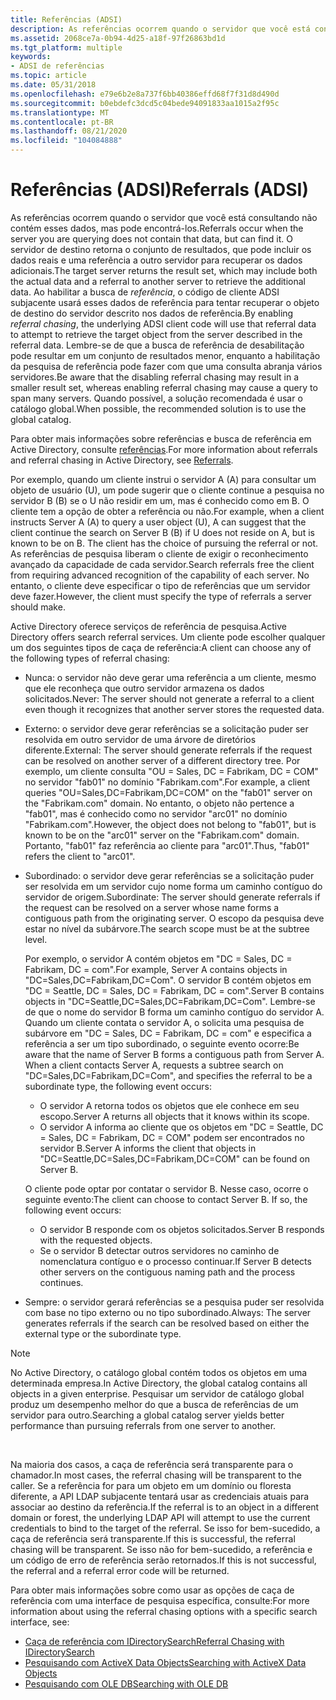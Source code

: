 ```yaml
---
title: Referências (ADSI)
description: As referências ocorrem quando o servidor que você está consultando não contém esses dados, mas pode encontrá-los.
ms.assetid: 2068ce7a-0b94-4d25-a18f-97f26863bd1d
ms.tgt_platform: multiple
keywords:
- ADSI de referências
ms.topic: article
ms.date: 05/31/2018
ms.openlocfilehash: e79e6b2e8a737f6bb40386effd68f7f31d8d490d
ms.sourcegitcommit: b0ebdefc3dcd5c04bede94091833aa1015a2f95c
ms.translationtype: MT
ms.contentlocale: pt-BR
ms.lasthandoff: 08/21/2020
ms.locfileid: "104084888"
---
```

# <a name="referrals-adsi"></a><span data-ttu-id="416db-104">Referências (ADSI)</span><span class="sxs-lookup"><span data-stu-id="416db-104">Referrals (ADSI)</span></span>

<span data-ttu-id="416db-105">As referências ocorrem quando o servidor que você está consultando não contém esses dados, mas pode encontrá-los.</span><span class="sxs-lookup"><span data-stu-id="416db-105">Referrals occur when the server you are querying does not contain that data, but can find it.</span></span> <span data-ttu-id="416db-106">O servidor de destino retorna o conjunto de resultados, que pode incluir os dados reais e uma referência a outro servidor para recuperar os dados adicionais.</span><span class="sxs-lookup"><span data-stu-id="416db-106">The target server returns the result set, which may include both the actual data and a referral to another server to retrieve the additional data.</span></span> <span data-ttu-id="416db-107">Ao habilitar a busca de *referência*, o código de cliente ADSI subjacente usará esses dados de referência para tentar recuperar o objeto de destino do servidor descrito nos dados de referência.</span><span class="sxs-lookup"><span data-stu-id="416db-107">By enabling *referral chasing*, the underlying ADSI client code will use that referral data to attempt to retrieve the target object from the server described in the referral data.</span></span> <span data-ttu-id="416db-108">Lembre-se de que a busca de referência de desabilitação pode resultar em um conjunto de resultados menor, enquanto a habilitação da pesquisa de referência pode fazer com que uma consulta abranja vários servidores.</span><span class="sxs-lookup"><span data-stu-id="416db-108">Be aware that the disabling referral chasing may result in a smaller result set, whereas enabling referral chasing may cause a query to span many servers.</span></span> <span data-ttu-id="416db-109">Quando possível, a solução recomendada é usar o catálogo global.</span><span class="sxs-lookup"><span data-stu-id="416db-109">When possible, the recommended solution is to use the global catalog.</span></span>

<span data-ttu-id="416db-110">Para obter mais informações sobre referências e busca de referência em Active Directory, consulte [referências](/windows/desktop/AD/referrals).</span><span class="sxs-lookup"><span data-stu-id="416db-110">For more information about referrals and referral chasing in Active Directory, see [Referrals](/windows/desktop/AD/referrals).</span></span>

<span data-ttu-id="416db-111">Por exemplo, quando um cliente instrui o servidor A (A) para consultar um objeto de usuário (U), um pode sugerir que o cliente continue a pesquisa no servidor B (B) se o U não residir em um, mas é conhecido como em B. O cliente tem a opção de obter a referência ou não.</span><span class="sxs-lookup"><span data-stu-id="416db-111">For example, when a client instructs Server A (A) to query a user object (U), A can suggest that the client continue the search on Server B (B) if U does not reside on A, but is known to be on B. The client has the choice of pursuing the referral or not.</span></span> <span data-ttu-id="416db-112">As referências de pesquisa liberam o cliente de exigir o reconhecimento avançado da capacidade de cada servidor.</span><span class="sxs-lookup"><span data-stu-id="416db-112">Search referrals free the client from requiring advanced recognition of the capability of each server.</span></span> <span data-ttu-id="416db-113">No entanto, o cliente deve especificar o tipo de referências que um servidor deve fazer.</span><span class="sxs-lookup"><span data-stu-id="416db-113">However, the client must specify the type of referrals a server should make.</span></span>

<span data-ttu-id="416db-114">Active Directory oferece serviços de referência de pesquisa.</span><span class="sxs-lookup"><span data-stu-id="416db-114">Active Directory offers search referral services.</span></span> <span data-ttu-id="416db-115">Um cliente pode escolher qualquer um dos seguintes tipos de caça de referência:</span><span class="sxs-lookup"><span data-stu-id="416db-115">A client can choose any of the following types of referral chasing:</span></span>

-   <span data-ttu-id="416db-116">Nunca: o servidor não deve gerar uma referência a um cliente, mesmo que ele reconheça que outro servidor armazena os dados solicitados.</span><span class="sxs-lookup"><span data-stu-id="416db-116">Never: The server should not generate a referral to a client even though it recognizes that another server stores the requested data.</span></span>
-   <span data-ttu-id="416db-117">Externo: o servidor deve gerar referências se a solicitação puder ser resolvida em outro servidor de uma árvore de diretórios diferente.</span><span class="sxs-lookup"><span data-stu-id="416db-117">External: The server should generate referrals if the request can be resolved on another server of a different directory tree.</span></span> <span data-ttu-id="416db-118">Por exemplo, um cliente consulta "OU = Sales, DC = Fabrikam, DC = COM" no servidor "fab01" no domínio "Fabrikam.com".</span><span class="sxs-lookup"><span data-stu-id="416db-118">For example, a client queries "OU=Sales,DC=Fabrikam,DC=COM" on the "fab01" server on the "Fabrikam.com" domain.</span></span> <span data-ttu-id="416db-119">No entanto, o objeto não pertence a "fab01", mas é conhecido como no servidor "arc01" no domínio "Fabrikam.com".</span><span class="sxs-lookup"><span data-stu-id="416db-119">However, the object does not belong to "fab01", but is known to be on the "arc01" server on the "Fabrikam.com" domain.</span></span> <span data-ttu-id="416db-120">Portanto, "fab01" faz referência ao cliente para "arc01".</span><span class="sxs-lookup"><span data-stu-id="416db-120">Thus, "fab01" refers the client to "arc01".</span></span>
-   <span data-ttu-id="416db-121">Subordinado: o servidor deve gerar referências se a solicitação puder ser resolvida em um servidor cujo nome forma um caminho contíguo do servidor de origem.</span><span class="sxs-lookup"><span data-stu-id="416db-121">Subordinate: The server should generate referrals if the request can be resolved on a server whose name forms a contiguous path from the originating server.</span></span> <span data-ttu-id="416db-122">O escopo da pesquisa deve estar no nível da subárvore.</span><span class="sxs-lookup"><span data-stu-id="416db-122">The search scope must be at the subtree level.</span></span>

    <span data-ttu-id="416db-123">Por exemplo, o servidor A contém objetos em "DC = Sales, DC = Fabrikam, DC = com".</span><span class="sxs-lookup"><span data-stu-id="416db-123">For example, Server A contains objects in "DC=Sales,DC=Fabrikam,DC=Com".</span></span> <span data-ttu-id="416db-124">O servidor B contém objetos em "DC = Seattle, DC = Sales, DC = Fabrikam, DC = com".</span><span class="sxs-lookup"><span data-stu-id="416db-124">Server B contains objects in "DC=Seattle,DC=Sales,DC=Fabrikam,DC=Com".</span></span> <span data-ttu-id="416db-125">Lembre-se de que o nome do servidor B forma um caminho contíguo do servidor A. Quando um cliente contata o servidor A, o solicita uma pesquisa de subárvore em "DC = Sales, DC = Fabrikam, DC = com" e especifica a referência a ser um tipo subordinado, o seguinte evento ocorre:</span><span class="sxs-lookup"><span data-stu-id="416db-125">Be aware that the name of Server B forms a contiguous path from Server A. When a client contacts Server A, requests a subtree search on "DC=Sales,DC=Fabrikam,DC=Com", and specifies the referral to be a subordinate type, the following event occurs:</span></span>

    -   <span data-ttu-id="416db-126">O servidor A retorna todos os objetos que ele conhece em seu escopo.</span><span class="sxs-lookup"><span data-stu-id="416db-126">Server A returns all objects that it knows within its scope.</span></span>
    -   <span data-ttu-id="416db-127">O servidor A informa ao cliente que os objetos em "DC = Seattle, DC = Sales, DC = Fabrikam, DC = COM" podem ser encontrados no servidor B.</span><span class="sxs-lookup"><span data-stu-id="416db-127">Server A informs the client that objects in "DC=Seattle,DC=Sales,DC=Fabrikam,DC=COM" can be found on Server B.</span></span>

    <span data-ttu-id="416db-128">O cliente pode optar por contatar o servidor B. Nesse caso, ocorre o seguinte evento:</span><span class="sxs-lookup"><span data-stu-id="416db-128">The client can choose to contact Server B. If so, the following event occurs:</span></span>

    -   <span data-ttu-id="416db-129">O servidor B responde com os objetos solicitados.</span><span class="sxs-lookup"><span data-stu-id="416db-129">Server B responds with the requested objects.</span></span>
    -   <span data-ttu-id="416db-130">Se o servidor B detectar outros servidores no caminho de nomenclatura contíguo e o processo continuar.</span><span class="sxs-lookup"><span data-stu-id="416db-130">If Server B detects other servers on the contiguous naming path and the process continues.</span></span>

-   <span data-ttu-id="416db-131">Sempre: o servidor gerará referências se a pesquisa puder ser resolvida com base no tipo externo ou no tipo subordinado.</span><span class="sxs-lookup"><span data-stu-id="416db-131">Always: The server generates referrals if the search can be resolved based on either the external type or the subordinate type.</span></span>

> [!Note]  
> <span data-ttu-id="416db-132">No Active Directory, o catálogo global contém todos os objetos em uma determinada empresa.</span><span class="sxs-lookup"><span data-stu-id="416db-132">In Active Directory, the global catalog contains all objects in a given enterprise.</span></span> <span data-ttu-id="416db-133">Pesquisar um servidor de catálogo global produz um desempenho melhor do que a busca de referências de um servidor para outro.</span><span class="sxs-lookup"><span data-stu-id="416db-133">Searching a global catalog server yields better performance than pursuing referrals from one server to another.</span></span>

 

<span data-ttu-id="416db-134">Na maioria dos casos, a caça de referência será transparente para o chamador.</span><span class="sxs-lookup"><span data-stu-id="416db-134">In most cases, the referral chasing will be transparent to the caller.</span></span> <span data-ttu-id="416db-135">Se a referência for para um objeto em um domínio ou floresta diferente, a API LDAP subjacente tentará usar as credenciais atuais para associar ao destino da referência.</span><span class="sxs-lookup"><span data-stu-id="416db-135">If the referral is to an object in a different domain or forest, the underlying LDAP API will attempt to use the current credentials to bind to the target of the referral.</span></span> <span data-ttu-id="416db-136">Se isso for bem-sucedido, a caça de referência será transparente.</span><span class="sxs-lookup"><span data-stu-id="416db-136">If this is successful, the referral chasing will be transparent.</span></span> <span data-ttu-id="416db-137">Se isso não for bem-sucedido, a referência e um código de erro de referência serão retornados.</span><span class="sxs-lookup"><span data-stu-id="416db-137">If this is not successful, the referral and a referral error code will be returned.</span></span>

<span data-ttu-id="416db-138">Para obter mais informações sobre como usar as opções de caça de referência com uma interface de pesquisa específica, consulte:</span><span class="sxs-lookup"><span data-stu-id="416db-138">For more information about using the referral chasing options with a specific search interface, see:</span></span>

-   [<span data-ttu-id="416db-139">Caça de referência com IDirectorySearch</span><span class="sxs-lookup"><span data-stu-id="416db-139">Referral Chasing with IDirectorySearch</span></span>](referral-chasing-with-idirectorysearch.md)
-   [<span data-ttu-id="416db-140">Pesquisando com ActiveX Data Objects</span><span class="sxs-lookup"><span data-stu-id="416db-140">Searching with ActiveX Data Objects</span></span>](searching-with-activex-data-objects-ado.md)
-   [<span data-ttu-id="416db-141">Pesquisando com OLE DB</span><span class="sxs-lookup"><span data-stu-id="416db-141">Searching with OLE DB</span></span>](searching-with-ole-db.md)

 

 